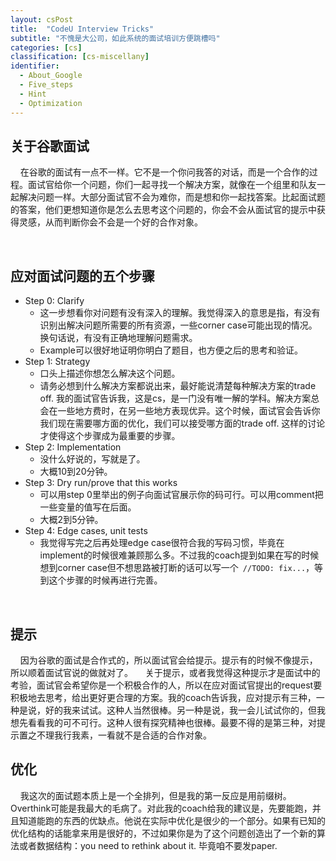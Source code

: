 ```yaml
---
layout: csPost
title:  "CodeU Interview Tricks"
subtitle: "不愧是大公司，如此系统的面试培训方便跳槽吗"
categories: [cs]
classification: [cs-miscellany]
identifier:
  - About_Google
  - Five_steps
  - Hint
  - Optimization
---
```


<h2 id="About_Google"> 关于谷歌面试 </h2>

&#160; &#160; 在谷歌的面试有一点不一样。它不是一个你问我答的对话，而是一个合作的过程。面试官给你一个问题，你们一起寻找一个解决方案，就像在一个组里和队友一起解决问题一样。大部分面试官不会为难你，而是想和你一起找答案。比起面试题的答案，他们更想知道你是怎么去思考这个问题的，你会不会从面试官的提示中获得灵感，从而判断你会不会是一个好的合作对象。

<br>

<h2 id="Five_steps"> 应对面试问题的五个步骤 </h2>

- Step 0: Clarify
  - 这一步想看你对问题有没有深入的理解。我觉得深入的意思是指，有没有识别出解决问题所需要的所有资源，一些corner case可能出现的情况。换句话说，有没有正确地理解问题需求。
  - Example可以很好地证明你明白了题目，也方便之后的思考和验证。
- Step 1: Strategy
  - 口头上描述你想怎么解决这个问题。
  - 请务必想到什么解决方案都说出来，最好能说清楚每种解决方案的trade off. 我的面试官告诉我，这是cs，是一门没有唯一解的学科。解决方案总会在一些地方费时，在另一些地方表现优异。这个时候，面试官会告诉你我们现在需要哪方面的优化，我们可以接受哪方面的trade off. 这样的讨论才使得这个步骤成为最重要的步骤。
- Step 2: Implementation
  - 没什么好说的，写就是了。
  - 大概10到20分钟。
- Step 3: Dry run/prove that this works
  - 可以用step 0里举出的例子向面试官展示你的码可行。可以用comment把一些变量的值写在后面。
  - 大概2到5分钟。
- Step 4: Edge cases, unit tests
  - 我觉得写完之后再处理edge case很符合我的写码习惯，毕竟在implement的时候很难兼顾那么多。不过我的coach提到如果在写的时候想到corner case但不想思路被打断的话可以写一个``` //TODO: fix...```，等到这个步骤的时候再进行完善。

<br>

<h2 id="Hint"> 提示 </h2>
&#160; &#160; 因为谷歌的面试是合作式的，所以面试官会给提示。提示有的时候不像提示，所以顺着面试官说的做就对了。
&#160; &#160; 关于提示，或者我觉得这种提示才是面试中的考验，面试官会希望你是一个积极合作的人，所以在应对面试官提出的request要积极地去思考，给出更好更合理的方案。我的coach告诉我，应对提示有三种，一种是说，好的我来试试。这种人当然很棒。另一种是说，我一会儿试试你的，但我想先看看我的可不可行。这种人很有探究精神也很棒。最要不得的是第三种，对提示置之不理我行我素，一看就不是合适的合作对象。

<br>

<h2 id="Optimization"> 优化 </h2>
&#160; &#160; 我这次的面试题本质上是一个全排列，但是我的第一反应是用前缀树。Overthink可能是我最大的毛病了。对此我的coach给我的建议是，先要能跑，并且知道能跑的东西的优缺点。他说在实际中优化是很少的一个部分。如果有已知的优化结构的话能拿来用是很好的，不过如果你是为了这个问题创造出了一个新的算法或者数据结构：you need to rethink about it. 毕竟咱不要发paper.
